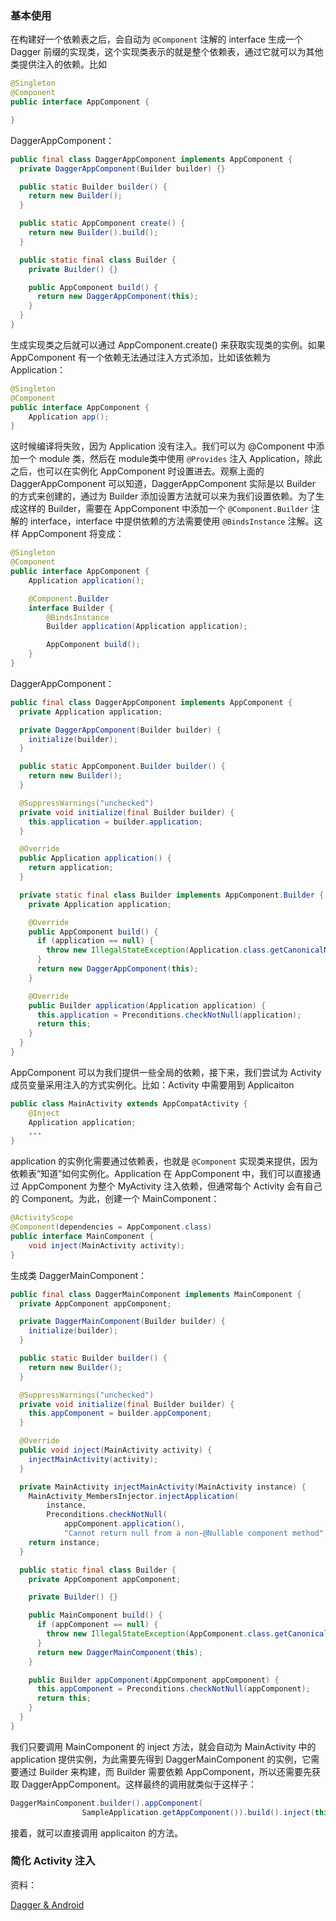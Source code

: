 ### 基本使用

在构建好一个依赖表之后，会自动为 `@Component` 注解的 interface 生成一个 Dagger 前缀的实现类，这个实现类表示的就是整个依赖表，通过它就可以为其他类提供注入的依赖。比如

```java
@Singleton
@Component
public interface AppComponent {

}
```

DaggerAppComponent：

```java
public final class DaggerAppComponent implements AppComponent {
  private DaggerAppComponent(Builder builder) {}

  public static Builder builder() {
    return new Builder();
  }

  public static AppComponent create() {
    return new Builder().build();
  }

  public static final class Builder {
    private Builder() {}

    public AppComponent build() {
      return new DaggerAppComponent(this);
    }
  }
}
```

生成实现类之后就可以通过 AppComponent.create() 来获取实现类的实例。如果 AppComponent 有一个依赖无法通过注入方式添加，比如该依赖为 Application：

```java
@Singleton
@Component
public interface AppComponent {
    Application app();
}
```

这时候编译将失败，因为 Application 没有注入。我们可以为 @Component 中添加一个 module 类，然后在 module类中使用 `@Provides` 注入 Application，除此之后，也可以在实例化 AppComponent 时设置进去。观察上面的 DaggerAppComponent 可以知道，DaggerAppComponent 实际是以 Builder 的方式来创建的，通过为 Builder 添加设置方法就可以来为我们设置依赖。为了生成这样的 Builder，需要在 AppComponent 中添加一个 `@Component.Builder` 注解的 interface，interface 中提供依赖的方法需要使用 `@BindsInstance` 注解。这样 AppComponent 将变成：

```java
@Singleton
@Component
public interface AppComponent {
    Application application();

    @Component.Builder
    interface Builder {
        @BindsInstance
        Builder application(Application application);

        AppComponent build();
    }
}
```

DaggerAppComponent：

```java
public final class DaggerAppComponent implements AppComponent {
  private Application application;

  private DaggerAppComponent(Builder builder) {
    initialize(builder);
  }

  public static AppComponent.Builder builder() {
    return new Builder();
  }

  @SuppressWarnings("unchecked")
  private void initialize(final Builder builder) {
    this.application = builder.application;
  }

  @Override
  public Application application() {
    return application;
  }

  private static final class Builder implements AppComponent.Builder {
    private Application application;

    @Override
    public AppComponent build() {
      if (application == null) {
        throw new IllegalStateException(Application.class.getCanonicalName() + " must be set");
      }
      return new DaggerAppComponent(this);
    }

    @Override
    public Builder application(Application application) {
      this.application = Preconditions.checkNotNull(application);
      return this;
    }
  }
}
```



AppComponent 可以为我们提供一些全局的依赖，接下来，我们尝试为 Activity 成员变量采用注入的方式实例化。比如：Activity 中需要用到 Applicaiton

```java
public class MainActivity extends AppCompatActivity {
    @Inject
    Application application;
    ...
}
```

application 的实例化需要通过依赖表，也就是 `@Component` 实现类来提供，因为依赖表“知道”如何实例化。Application 在 AppComponent 中，我们可以直接通过 AppComponent 为整个 MyActivity 注入依赖，但通常每个 Activity 会有自己的 Component。为此，创建一个 MainComponent：

```java
@ActivityScope
@Component(dependencies = AppComponent.class)
public interface MainComponent {
    void inject(MainActivity activity);
}
```

生成类 DaggerMainComponent：

```java
public final class DaggerMainComponent implements MainComponent {
  private AppComponent appComponent;

  private DaggerMainComponent(Builder builder) {
    initialize(builder);
  }

  public static Builder builder() {
    return new Builder();
  }

  @SuppressWarnings("unchecked")
  private void initialize(final Builder builder) {
    this.appComponent = builder.appComponent;
  }

  @Override
  public void inject(MainActivity activity) {
    injectMainActivity(activity);
  }

  private MainActivity injectMainActivity(MainActivity instance) {
    MainActivity_MembersInjector.injectApplication(
        instance,
        Preconditions.checkNotNull(
            appComponent.application(),
            "Cannot return null from a non-@Nullable component method"));
    return instance;
  }

  public static final class Builder {
    private AppComponent appComponent;

    private Builder() {}

    public MainComponent build() {
      if (appComponent == null) {
        throw new IllegalStateException(AppComponent.class.getCanonicalName() + " must be set");
      }
      return new DaggerMainComponent(this);
    }

    public Builder appComponent(AppComponent appComponent) {
      this.appComponent = Preconditions.checkNotNull(appComponent);
      return this;
    }
  }
}
```

我们只要调用 MainComponent 的 inject 方法，就会自动为 MainActivity 中的 application 提供实例，为此需要先得到 DaggerMainComponent 的实例，它需要通过 Builder 来构建，而 Builder 需要依赖 AppComponent，所以还需要先获取 DaggerAppComponent。这样最终的调用就类似于这样子：

```java
DaggerMainComponent.builder().appComponent(
                SampleApplication.getAppComponent()).build().inject(this);
```

接着，就可以直接调用 applicaiton 的方法。



### 简化 Activity 注入





资料：

[Dagger & Android](https://google.github.io/dagger/android.html)









